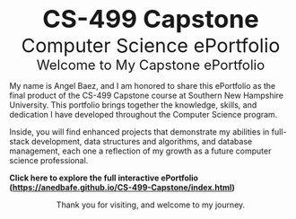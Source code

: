 <p align="center">
  <strong style="font-size: 44px;">CS-499 Capstone</strong><br>
  <span style="font-size: 34px;">Computer Science ePortfolio</span>
  <br>
  <span style="font-size: 24px;">Welcome to My Capstone ePortfolio</span>
</p>

<p>
  My name is Angel Baez, and I am honored to share this ePortfolio as the final product of the CS-499 Capstone course at Southern New Hampshire University. This portfolio brings together the knowledge, skills, and dedication I have developed throughout the Computer Science program.
</p>
<p>
  Inside, you will find enhanced projects that demonstrate my abilities in full-stack development, data structures and algorithms, and database management, each one a reflection of my growth as a future computer science professional.

**Click here to explore the full interactive ePortfolio (https://anedbafe.github.io/CS-499-Capstone/index.html)**
</p>

<p align="center">
  <span style="font-size: 14px;">Thank you for visiting, and welcome to my journey.</span>
</p>
